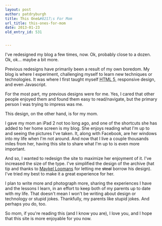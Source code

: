 ```yaml
---
layout: post
author: patdryburgh
title: This One&#8217;s For Mom
url_title: this-ones-for-mom
date: 2013-01-23
old_entry_id: 531


---
```


I've redesigned my blog a few times, now. Ok, probably close to a dozen. Ok, ok… maybe a bit more.

Previous redesigns have primarily been a result of my own boredom. My blog is where I experiment, challenging myself to learn new techniques or technologies. It was where I first taught myself <abbr title="HyperText Markup Language Version 5">HTML 5</abbr>, responsive design, and even Javascript.

For the most part, my previous designs were for me. Yes, I cared that other people enjoyed them and found them easy to read/navigate, but the primary person I was trying to impress was me.

This design, on the other hand, is for my mom.

I gave my mom an iPad 2 not too long ago, and one of the shortcuts she has added to her home screen is my blog. She enjoys reading what I'm up to and seeing the pictures I've taken. It, along with Facebook, are her windows into my life when I'm not around. And now that I live a couple thousands miles from her, having this site to share what I'm up to is even more important.

And so, I wanted to redesign the site to maximize her enjoyment of it. I've increased the size of the type. I've simplified the design of the archive (hat tip and thanks to [Maykel Loomans](http://miekd.com) for letting me <del>steal</del> borrow his design). I've tried my best to make it a great experience for her.

I plan to write more and photograph more, sharing the experiences I have and the lessons I learn, in an effort to keep both of my parents up to date with my life. That doesn't mean I won't be writing about design or technology or stupid jokes. Thankfully, my parents like stupid jokes. And perhaps you do, too.

So mom, if you're reading this (and I know you are), I love you, and I hope that this site is more enjoyable for you now.